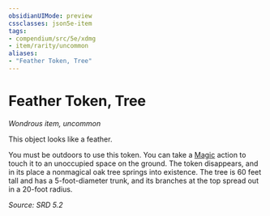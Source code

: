 ```yaml
---
obsidianUIMode: preview
cssclasses: json5e-item
tags:
- compendium/src/5e/xdmg
- item/rarity/uncommon
aliases: 
- "Feather Token, Tree"
---
```

# Feather Token, Tree
*Wondrous item, uncommon*  


This object looks like a feather.

You must be outdoors to use this token. You can take a [Magic](rules/actions.md#Magic) action to touch it to an unoccupied space on the ground. The token disappears, and in its place a nonmagical oak tree springs into existence. The tree is 60 feet tall and has a 5-foot-diameter trunk, and its branches at the top spread out in a 20-foot radius.

*Source: SRD 5.2*